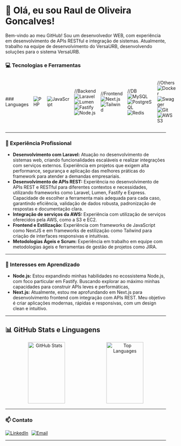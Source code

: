 # 👋 Olá, eu sou Raul de Oliveira Goncalves!

Bem-vindo ao meu GitHub! Sou um desenvolvedor WEB, com experiência em desenvolvimento de APIs RESTful e integração de sistemas. Atualmente, trabalho na equipe de desenvolvimento do  VersaURB, desenvolvendo soluções para o sistema VersaURB.

### 💻 Tecnologias e Ferramentas
<div style="display: flex; gap: 15px; align-items: center;">
  ### Languages
  <img src="https://img.shields.io/badge/PHP-777BB4?style=for-the-badge&logo=php&logoColor=white" alt="PHP">
  <img src="https://img.shields.io/badge/JavaScript-F7DF1E?style=for-the-badge&logo=javascript&logoColor=black" alt="JavaScript">

  //Backend
  <img src="https://img.shields.io/badge/Laravel-FF2D20?style=for-the-badge&logo=laravel&logoColor=white" alt="Laravel">
  <img src="https://img.shields.io/badge/Lumen-FF2D20?style=for-the-badge&logo=laravel&logoColor=white" alt="Lumen">
  <img src="https://img.shields.io/badge/Fastify-000000?style=for-the-badge&logo=fastify&logoColor=white" alt="Fastify">
  <img src="https://img.shields.io/badge/Node.js-339933?style=for-the-badge&logo=node.js&logoColor=white" alt="Node.js">

  //Frontend
  <img src="https://img.shields.io/badge/Next.js-000000?style=for-the-badge&logo=next.js&logoColor=white" alt="Next.js">
  <img src="https://img.shields.io/badge/Tailwind_CSS-38B2AC?style=for-the-badge&logo=tailwind-css&logoColor=white" alt="Tailwind">
  
  //DB
  <img src="https://img.shields.io/badge/MySQL-4479A1?style=for-the-badge&logo=mysql&logoColor=white" alt="MySQL">
  <img src="https://img.shields.io/badge/PostgreSQL-336791?style=for-the-badge&logo=postgresql&logoColor=white" alt="PostgreSQL">
  <img src="https://img.shields.io/badge/Redis-DC382D?style=for-the-badge&logo=redis&logoColor=white" alt="Redis">

  //Others
  <img src="https://img.shields.io/badge/Docker-2496ED?style=for-the-badge&logo=docker&logoColor=white" alt="Docker">
  <img src="https://img.shields.io/badge/Swagger-85EA2D?style=for-the-badge&logo=swagger&logoColor=black" alt="Swagger">
  <img src="https://img.shields.io/badge/Git-F05032?style=for-the-badge&logo=git&logoColor=white" alt="Git">
  <img src="https://img.shields.io/badge/AWS-232F3E?style=for-the-badge&logo=amazon-aws&logoColor=white" alt="AWS S3">
</div>

---

### 💼 Experiência Profissional

- **Desenvolvimento com Laravel:** Atuação no desenvolvimento de sistemas web, criando funcionalidades escaláveis e realizar integrações com serviços externos. Experiência em projetos que exigem alta performance, segurança e aplicação das melhores práticas do framework para atender a demandas empresariais.
- **Desenvolvimento de APIs REST:** Experiência no desenvolvimento de APIs REST e RESTful para diferentes contextos e necessidades, utilizando frameworks como Laravel, Lumen, Fastify e Express. Capacidade de escolher a ferramenta mais adequada para cada caso, garantindo eficiência, validação de dados robusta, padronização de respostas e documentação clara.
- **Integração de serviços da AWS:** Experiência com utilização de serviços oferecidos pela AWS, como a S3 e EC2.
- **Frontend e Estilização:** Experiência com frameworks de JavaScript como NextJS e em frameworks de estilização como Tailwind para criação de interfaces responsivas e intuitivas.
- **Metodologias Ágeis e Scrum:** Experiência em trabalho em equipe com metodologias ágeis e ferramentas de gestão de projetos como JIRA.

---

### 🌱 Interesses em Aprendizado

- **Node.js:** Estou expandindo minhas habilidades no ecossistema Node.js, com foco particular em Fastify. Buscando explorar ao máximo minhas capacidades para construir APIs leves e performáticas,
- **Next.js:** Atualmente, estou me aprofundando em Next.js para desenvolvimento frontend com integração com APIs REST. Meu objetivo é criar aplicações modernas, rápidas e responsivas, com um design clean e intuitivo.
---

## 📊 GitHub Stats e Linguagens

<div align="center">
  <img src="https://github-readme-stats.vercel.app/api?username=raulntjj&show_icons=true&theme=radical" alt="GitHub Stats" style="width: 48%; height: 12rem">
  <img src="https://github-readme-stats.vercel.app/api/top-langs/?username=raulntjj&layout=compact&theme=radical" alt="Top Languages" style="width: 48%; height: 12rem">
</div>

---

### 📫 Contato

<div style="display: flex; gap: 10px;">
  <a href="https://www.linkedin.com/in/raulntjj" target="_blank"><img src="https://img.shields.io/badge/LinkedIn-0077B5?style=for-the-badge&logo=linkedin&logoColor=white" alt="LinkedIn"></a>
  <a href="mailto:raulntjj@dominio.com"><img src="https://img.shields.io/badge/Email-D14836?style=for-the-badge&logo=gmail&logoColor=white" alt="Email"></a>
</div>

---

